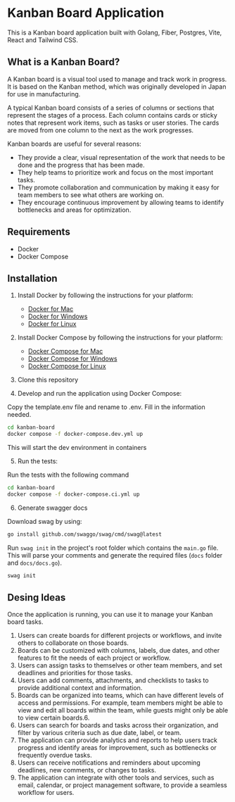 # Kanban Board Application

This is a Kanban board application built with Golang, Fiber, Postgres, Vite, React and Tailwind CSS.

## What is a Kanban Board?

A Kanban board is a visual tool used to manage and track work in progress. It is based on the Kanban method, which was originally developed in Japan for use in manufacturing.

A typical Kanban board consists of a series of columns or sections that represent the stages of a process. Each column contains cards or sticky notes that represent work items, such as tasks or user stories. The cards are moved from one column to the next as the work progresses.

Kanban boards are useful for several reasons:

- They provide a clear, visual representation of the work that needs to be done and the progress that has been made.
- They help teams to prioritize work and focus on the most important tasks.
- They promote collaboration and communication by making it easy for team members to see what others are working on.
- They encourage continuous improvement by allowing teams to identify bottlenecks and areas for optimization.

## Requirements

- Docker
- Docker Compose

## Installation

1. Install Docker by following the instructions for your platform:

   - [Docker for Mac](https://docs.docker.com/docker-for-mac/install/)
   - [Docker for Windows](https://docs.docker.com/docker-for-windows/install/)
   - [Docker for Linux](https://docs.docker.com/engine/install/)

2. Install Docker Compose by following the instructions for your platform:

   - [Docker Compose for Mac](https://docs.docker.com/compose/install/)
   - [Docker Compose for Windows](https://docs.docker.com/compose/install/)
   - [Docker Compose for Linux](https://docs.docker.com/compose/install/)

3. Clone this repository

4. Develop and run the application using Docker Compose:

Copy the template.env file and rename to .env.
Fill in the information needed.

```bash
cd kanban-board
docker compose -f docker-compose.dev.yml up
```

This will start the dev environment in containers

5. Run the tests:

Run the tests with the following command

```bash
cd kanban-board
docker compose -f docker-compose.ci.yml up
```

6. Generate swagger docs

Download swag by using:

```bash
go install github.com/swaggo/swag/cmd/swag@latest
```

Run `swag init` in the project's root folder which contains the `main.go` file. This will parse your comments and generate the required files (`docs` folder and `docs/docs.go`).

```bash
swag init
```

## Desing Ideas

Once the application is running, you can use it to manage your Kanban board tasks.

1. Users can create boards for different projects or workflows, and invite others to collaborate on those boards.
2. Boards can be customized with columns, labels, due dates, and other features to fit the needs of each project or workflow.
3. Users can assign tasks to themselves or other team members, and set deadlines and priorities for those tasks.
4. Users can add comments, attachments, and checklists to tasks to provide additional context and information.
5. Boards can be organized into teams, which can have different levels of access and permissions. For example, team members might be able to view and edit all boards within the team, while guests might only be able to view certain boards.6.
6. Users can search for boards and tasks across their organization, and filter by various criteria such as due date, label, or team.
7. The application can provide analytics and reports to help users track progress and identify areas for improvement, such as bottlenecks or frequently overdue tasks.
8. Users can receive notifications and reminders about upcoming deadlines, new comments, or changes to tasks.
9. The application can integrate with other tools and services, such as email, calendar, or project management software, to provide a seamless workflow for users.
